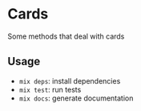 # Cards

Some methods that deal with cards

## Usage

- `mix deps`: install dependencies
- `mix test`: run tests
- `mix docs`: generate documentation
